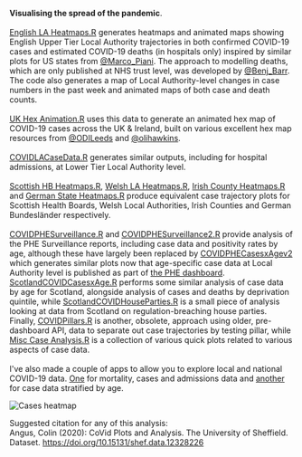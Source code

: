 **Visualising the spread of the pandemic**.<br><br>
[English LA Heatmaps.R](https://github.com/VictimOfMaths/COVID-19/blob/master/Heatmaps/English%20LA%20Heatmaps.R) generates heatmaps and animated maps showing English Upper Tier Local Authority trajectories in both confirmed COVID-19 cases and estimated COVID-19 deaths (in hospitals only) inspired by similar plots for US states from [@Marco_Piani](https://twitter.com/Marco_Piani). The approach to modelling deaths, which are only published at NHS trust level, was developed by [@Benj_Barr](https://twitter.com/Benj_Barr). The code also generates a map of Local Authority-level changes in case numbers in the past week and animated maps of both case and death counts.<br><br>
[UK Hex Animation.R](https://github.com/VictimOfMaths/COVID-19/blob/master/Heatmaps/UK%20Hex%20Animations.R) uses this data to generate an animated hex map of COVID-19 cases across the UK & Ireland, built on various excellent hex map resources from [@ODILeeds](https://twitter.com/ODILeeds) and [@olihawkins](https://twitter.com/olihawkins).<br><br>
[COVIDLACaseData.R](https://github.com/VictimOfMaths/COVID-19/blob/master/Heatmaps/COVIDLACaseData.R) generates similar outputs, including for hospital admissions, at Lower Tier Local Authority level.<br><br>
[Scottish HB Heatmaps.R](https://github.com/VictimOfMaths/COVID-19/blob/master/Heatmaps/Scottish%20HB%20Heatmaps.R), [Welsh LA Heatmaps.R](https://github.com/VictimOfMaths/COVID-19/blob/master/Heatmaps/Welsh%20LA%20Heatmaps.R), [Irish County Heatmaps.R](https://github.com/VictimOfMaths/COVID-19/blob/master/Heatmaps/Irish%20County%20Heatmaps.R) and [German State Heatmaps.R](https://github.com/VictimOfMaths/COVID-19/blob/master/Heatmaps/German%20State%20Heatmaps.R) produce equivalent case trajectory plots for Scottish Health Boards, Welsh Local Authorities, Irish Counties and German Bundesländer respectively.<br><br>
[COVIDPHESurveillance.R](https://github.com/VictimOfMaths/COVID-19/blob/master/Heatmaps/COVIDPHESurveillance.R) and [COVIDPHESurveillance2.R](https://github.com/VictimOfMaths/COVID-19/blob/master/Heatmaps/COVIDPHESurveillance2.R) provide analysis of the PHE Surveillance reports, including case data and positivity rates by age, although these have largely been replaced by [COVIDPHECasesxAgev2](https://github.com/VictimOfMaths/COVID-19/blob/master/Heatmaps/COVIDPHECasesxAgev2.R) which generates similar plots now that age-specific case data at Local Authority level is published as part of [the PHE dashboard](http://coronavirus.data.gov.uk). [ScotlandCOVIDCasesxAge.R](https://github.com/VictimOfMaths/COVID-19/blob/master/Heatmaps/ScotlandCOVIDCasesxAge.R) performs some similar analysis of case data by age for Scotland, alongside analysis of cases and deaths by deprivation quintile, while [ScotlandCOVIDHouseParties.R](https://github.com/VictimOfMaths/COVID-19/blob/master/Heatmaps/ScotlandCOVIDHouseParties.R) is a small piece of analysis looking at data from Scotland on regulation-breaching house parties. Finally, [COVIDPillars.R](https://github.com/VictimOfMaths/COVID-19/blob/master/Heatmaps/COVIDPillars.R) is another, obsolete, approach using older, pre-dashboard API, data to separate out case trajectories by testing pillar, while [Misc Case Analysis.R](https://github.com/VictimOfMaths/COVID-19/blob/master/Heatmaps/Misc%20Case%20Analysis.R) is a collection of various quick plots related to various aspects of case data.<br><br>
I've also made a couple of apps to allow you to explore local and national COVID-19 data. [One](https://victimofmaths.shinyapps.io/COVID_LA_Plots/) for mortality, cases and admissions data and [another](https://victimofmaths.shinyapps.io/COVID_Cases_By_Age/) for case data stratified by age.

![Cases heatmap](https://github.com/VictimOfMaths/COVID-19/blob/master/Heatmaps/COVIDLACasesHeatmap.png)

Suggested citation for any of this analysis:<br>
Angus, Colin (2020): CoVid Plots and Analysis. The University of Sheffield. Dataset. https://doi.org/10.15131/shef.data.12328226
